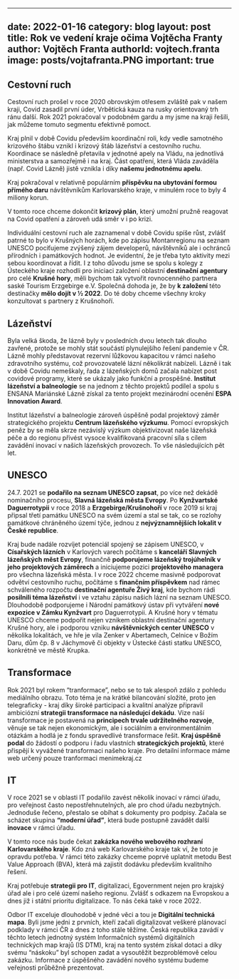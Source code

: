 
---
date: 2022-01-16
category: blog
layout: post
title: Rok ve vedení kraje očima Vojtěcha Franty
author: Vojtěch Franta
authorId: vojtech.franta
image: posts/vojtafranta.PNG
important: true
---

## Cestovní ruch

Cestovní ruch prošel v roce 2020 obrovským otřesem zvláště pak v našem kraji, Covid zasadil první úder, Vrbětická kauza na rusky orientovaný trh ránu další. Rok 2021 pokračoval v podobném gardu a my jsme na kraji řešili, jak můžeme tomuto segmentu efektivně pomoct.

Kraj plnil v době Covidu především koordinační roli, kdy vedle samotného krizového štábu vznikl i krizový štáb lázeňství a cestovního ruchu. Koordinace se následně přetavila v jednotné apely na Vládu, na jednotlivá ministerstva a samozřejmě i na kraj. Část opatření, která Vláda zaváděla (např. Covid Lázně) jistě vznikla i díky **našemu jednotnému apelu**.

Kraj pokračoval v relativně populárním **příspěvku na ubytování formou přímého daru** návštěvníkům Karlovarského kraje, v minulém roce to byly 4 miliony korun.

V tomto roce chceme dokončit **krizový plán**, který umožní pružně reagovat na Covid opatření a zároveň udá směr v i po krizi.

Individuální cestovní ruch ale zaznamenal v době Covidu spíše růst, zvlášť patrné to bylo v Krušných horách, kde po zápisu Montanregionu na seznam UNESCO pociťujeme zvýšený zájem developerů, návštěvníků ale i ochránců přírodních i památkových hodnot. Je evidentní, že je třeba tyto aktivity mezi sebou koordinovat a řídit. I z toho důvodu jsme se spolu s kolegy z Ústeckého kraje rozhodli pro iniciaci založení oblastní **destinační agentury** pro celé **Krušné hory**, měli bychom tak vytvořit rovnocenného partnera saské Tourism Erzgebirge e.V. Společná dohoda je, že by **k založení** této destinačky **mělo dojít v ½ 2022**. Do té doby chceme všechny kroky konzultovat s partnery z Krušnohoří.

## Lázeňství

Byla velká škoda, že lázně byly v posledních dvou letech tak dlouho zavřené, protože se mohly stát součástí plynulejšího řešení pandemie v ČR. Lázně mohly představovat rezervní lůžkovou kapacitou v rámci našeho zdravotního systému, což provozovatelé lázní několikrát nabízeli. Lázně i tak v době Covidu nemeškaly, řada z lázeňských domů začala nabízet post covidové programy, které se ukázaly jako funkční a prospěšné. **Institut lázeňství a balneologie** se na jednom z těchto projektů podílel a spolu s ENSANA Mariánské Lázně získal za tento projekt mezinárodní ocenění **ESPA Innovation Award**.

Institut lázeňství a balneologie zároveň úspěšně podal projektový záměr strategického projektu **Centrum lázeňského výzkumu**. Pomocí evropských peněz by se měla skrze nezávislý výzkum objektivizovat naše lázeňská péče a do regionu přivést vysoce kvalifikovaná pracovní síla s cílem zavádění inovací v našich lázeňských provozech. To vše následujících pět let.

## UNESCO

24.7. 2021 se **podařilo na seznam UNESCO zapsat**, po více než dekádě nominačního procesu, **Slavná lázeňská města Evropy**. Po **Kynžvartské Daguerrotypii** v roce 2018 a **Erzgebirge/Krušnohoří** v roce 2019 si kraj připsal třetí památku UNESCO na svém území a stal se tak, co se rozlohy památkové chráněného území týče, jednou z **nejvýznamnějších lokalit v České republice**.

Kraj bude nadále rozvíjet potenciál spojený se zápisem UNESCO, v **Císařských lázních** v Karlových varech počítáme s **kanceláří Slavných lázeňských měst Evropy**, finančně **podporujeme lázeňský trojúhelník v jeho projektových záměrech** a iniciujeme pozici **projektového managera** pro všechna lázeňská města. I v roce 2022 chceme masivně podporovat odvětví cestovního ruchu, počítáme s **finančním  příspěvkem** nad rámec schváleného rozpočtu **destinační agentuře Živý kraj**, kde bychom rádi **posilnili téma lázeňství** i ve vztahu zápisu našich lázní na seznam UNESCO. Dlouhodobě podporujeme i Národní památkový ústav při vytváření **nové expozice v Zámku Kynžvart** pro Daguerrotypii. A Krušné hory v tématu UNESCO chceme podpořit nejen vznikem oblastní destinační agentury Krušné hory, ale i podporou vzniku **návštěvnických center UNESCO** v několika lokalitách, ve hře je vila Zenker v Abertamech, Celnice v Božím Daru, dům čp. 8 v Jáchymově či objekty v Ústecké části statku UNESCO, konkrétně ve městě Krupka.

## Transformace

Rok 2021 byl rokem “tranformace”, nebo se to tak alespoň zdálo z pohledu mediálního obrazu. Toto téma je na krátké bilancování složité, proto jen telegraficky - kraj díky široké participaci a kvalitní analýze připravil ambiciózní **strategii transformace na následujcí dekádu**. Vize naší transformace je postavená na **principech trvale udržitelného rozvoje**, věnuje se tak nejen ekonomickým, ale i sociálním a environmentálním otázkám a hodlá je z fondu spravedlivé transformace řešit. **Kraj úspěšně podal** do žádostí o podporu i řadu vlastních **strategických projektů**, které přispějí k vyvážené transformaci našeho kraje. Pro detailní informace máme web určený pouze tranformaci menimekraj.cz

## IT

V roce 2021 se v oblasti IT podařilo zavést několik inovací v rámci úřadu, pro veřejnost často nepostřehnutelných, ale pro chod úřadu nezbytných. Jednoduše řečeno, přestalo se obíhat s dokumenty pro podpisy. Začala se scházet skupina **“moderní úřad”**, která bude postupně zavádět další **inovace** v rámci úřadu.

V tomto roce nás bude čekat **zakázka nového webového rozhraní Karlovarského kraje**. Kdo zná web Karlovarského kraje tak ví, že toto je opravdu potřeba. V rámci této zakázky chceme poprvé uplatnit metodu Best Value Approach (BVA), která má zajistit dodávku především kvalitního řešení.

Kraj potřebuje **strategii pro IT**, digitalizaci, Egovernment nejen pro krajský úřad ale i pro celé území našeho regionu. Zvlášť s odkazem na Evropskou a dnes již i státní prioritu digitalizace. To nás čeká také v roce 2022.

Odbor IT exceluje dlouhodobě v jedné věci a tou je **Digitální technická mapa**. Byli jsme jedni z prvních, kteří začali digitalizovat veškeré plánovací podklady v rámci ČR a dnes z toho stále těžíme. Česká republika zavádí v těchto letech jednotný systém Informačních systémů digitálních technických map krajů (IS DTM), kraj na tento systém získal dotaci a díky svému “náskoku” byl schopen zadat a vysoutěžit bezproblémově celou zakázku. Informace z úspěšného zavádění nového systému budeme veřejnosti průběžně prezentovat.
